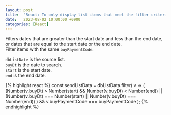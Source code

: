 ```yaml
---
layout: post
title:  "React: To only display list items that meet the filter criteria"
date:   2023-08-02 10:00:00 +0900
categories: [React]
---
```


Filters dates that are greater than the start date and less than the end date, or dates that are equal to the start date or the end date.   
Filter items with the same `buyPaymentCode`.   
   
`dbListDate` is the source list.   
`buyDt` is the date to search.   
`start` is the start date.   
`end` is the end date.   

{% highlight react %}
const sendListData = dbListData.filter(
    v => (
            (Number(v.buyDt) > Number(start) && Number(v.buyDt) < Number(end)) 
            || 
            (Number(v.buyDt) === Number(start) || Number(v.buyDt) === Number(end))
         )
         && v.buyPaymentCode === buyPaymentCode
);
{% endhighlight %}
